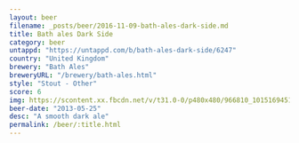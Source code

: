 ```yaml
---
layout: beer
filename: _posts/beer/2016-11-09-bath-ales-dark-side.md
title: Bath ales Dark Side
category: beer
untappd: "https://untappd.com/b/bath-ales-dark-side/6247"
country: "United Kingdom"
brewery: "Bath Ales"
breweryURL: "/brewery/bath-ales.html"
style: "Stout - Other"
score: 6
img: https://scontent.xx.fbcdn.net/v/t31.0-0/p480x480/966810_10151694517968745_176829546_o.jpg?_nc_cat=106&_nc_ohc=33grVgy7r6UAQnQQW7_2ioN03-Ct5cGLlRDAJWm0t3KFhxNZB1mbINYFA&_nc_ht=scontent.xx&oh=e4f973a3166e0bda81b7bbbb505b7254&oe=5E49307C
beer-date: "2013-05-25"
desc: "A smooth dark ale"
permalink: /beer/:title.html
---
```

